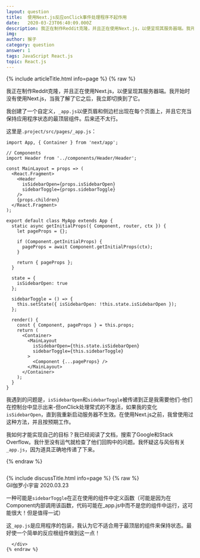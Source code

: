 ```yaml
---
layout: question
title:  使用Next.js反应onClick事件处理程序不起作用
date:   2020-03-23T06:40:09.000Z
description: 我正在制作Reddit克隆，并且正在使用Next.js，以便呈现其服务器端。我开始时没有使用Next.js，当我了解了它之后，我立即切换到了它。我创建...
img: 
author: 猴子
category: question
answer: 1
tags: JavaScript React.js
topic: React.js
---
```

<div class="article-root">
  <div class="article">
    {% include articleTitle.html info=page %}
    {% raw %}
    <div class="article-content"><p><font style="vertical-align: inherit;"><font style="vertical-align: inherit;">我正在制作Reddit克隆，并且正在使用Next.js，以便呈现其服务器端。</font><font style="vertical-align: inherit;">我开始时没有使用Next.js，当我了解了它之后，我立即切换到了它。</font></font></p>

<p><font style="vertical-align: inherit;"><font style="vertical-align: inherit;">我创建了一个自定义，</font></font><code>_app.js</code><font style="vertical-align: inherit;"><font style="vertical-align: inherit;">以便页眉和侧边栏出现在每个页面上，并且它充当保持应用程序状态的最顶层组件。</font><font style="vertical-align: inherit;">后来还不太行。</font></font></p>

<p><font style="vertical-align: inherit;"><font style="vertical-align: inherit;">这里是</font></font><code>.project/src/pages/_app.js</code><font style="vertical-align: inherit;"><font style="vertical-align: inherit;">：</font></font></p>

<pre><code>import App, { Container } from 'next/app';<font></font>
<font></font>
// Components<font></font>
import Header from '../components/Header/Header';<font></font>
<font></font>
const MainLayout = props =&gt; (<font></font>
  &lt;React.Fragment&gt;<font></font>
    &lt;Header<font></font>
      isSidebarOpen={props.isSidebarOpen}<font></font>
      sidebarToggle={props.sidebarToggle}<font></font>
    /&gt;<font></font>
    {props.children}<font></font>
  &lt;/React.Fragment&gt;<font></font>
);<font></font>
<font></font>
export default class MyApp extends App {<font></font>
  static async getInitialProps({ Component, router, ctx }) {<font></font>
    let pageProps = {};<font></font>
<font></font>
    if (Component.getInitialProps) {<font></font>
      pageProps = await Component.getInitialProps(ctx);<font></font>
    }<font></font>
<font></font>
    return { pageProps };<font></font>
  }<font></font>
<font></font>
  state = {<font></font>
    isSidebarOpen: true<font></font>
  };<font></font>
<font></font>
  sidebarToggle = () =&gt; {<font></font>
    this.setState({ isSidebarOpen: !this.state.isSidebarOpen });<font></font>
  };<font></font>
<font></font>
  render() {<font></font>
    const { Component, pageProps } = this.props;<font></font>
    return (<font></font>
      &lt;Container&gt;<font></font>
        &lt;MainLayout<font></font>
          isSidebarOpen={this.state.isSidebarOpen}<font></font>
          sidebarToggle={this.sidebarToggle}<font></font>
        &gt;<font></font>
          &lt;Component {...pageProps} /&gt;<font></font>
        &lt;/MainLayout&gt;<font></font>
      &lt;/Container&gt;<font></font>
    );<font></font>
  }<font></font>
}<font></font>
</code></pre>

<p><font style="vertical-align: inherit;"><font style="vertical-align: inherit;">我遇到的问题是，</font></font><code>isSidebarOpen</code><font style="vertical-align: inherit;"><font style="vertical-align: inherit;">和</font></font><code>sidebarToggle</code><font style="vertical-align: inherit;"><font style="vertical-align: inherit;">被传递到正是我需要他们-他们在控制台中显示出来-但onClick处理常式的不激活，如果我的变化</font></font><code>isSidebarOpen</code><font style="vertical-align: inherit;"><font style="vertical-align: inherit;">，直到我重新启动服务器不生效。</font><font style="vertical-align: inherit;">在使用Next.js之前，我曾使用过这种方法，并且按预期工作。</font></font></p>

<p><font style="vertical-align: inherit;"><font style="vertical-align: inherit;">我如何才能实现自己的目标？</font><font style="vertical-align: inherit;">我已经阅读了文档，搜索了Google和Stack Overflow。</font><font style="vertical-align: inherit;">我什至没有运气就检查了他们回购中的问题。</font><font style="vertical-align: inherit;">我怀疑这与风俗有关</font></font><code>_app.js</code><font style="vertical-align: inherit;"><font style="vertical-align: inherit;">，因为道具正确地传递了下来。</font></font></p></div>
    {% endraw %}
  </div>
  <p style="height: 0;width:0;overflow: hidden;"> 第2856篇《使用Next.js反应onClick事件处理程序不起作用》来自Winter(https://github.com/aiyld/aiyld.github.io)的站点</p>
  <div class="discuss-wrapper">
    {% include discussTitle.html info=page %}
    {% raw %}
    <div class="discuss-item">
        <div class="discuss-parent">
          <div class="discuss-meta">
            <span class="discuss-user">Gil伽罗小宇宙</span>
            <span class="discuss-time">2020.03.23</span>
          </div>
          <div class="discuss-comment"><p><font style="vertical-align: inherit;"><font style="vertical-align: inherit;">一种可能是</font></font><code>sidebarToggle</code><font style="vertical-align: inherit;"><font style="vertical-align: inherit;">在正在使用的组件中</font><font style="vertical-align: inherit;">定义</font><font style="vertical-align: inherit;">函数（可能是因为在Component内部调用该函数，代码可能在_app.js中而不是您的组件中运行，这可能很大！但是值得一试）</font></font></p>

<p><font style="vertical-align: inherit;"><font style="vertical-align: inherit;">这</font></font><code>_app.js</code><font style="vertical-align: inherit;"><font style="vertical-align: inherit;">是应用程序的包装，我认为它不适合用于最顶层的组件来保持状态。</font><font style="vertical-align: inherit;">最好使一个简单的反应根组件做到这一点！</font></font></p></div>
        </div>
        
      </div>
    {% endraw %}
  </div>
<div>
